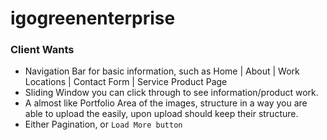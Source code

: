 # igogreenenterprise
### Client Wants
- Navigation Bar for basic information, such as Home | About | Work Locations | Contact Form | Service Product Page
- Sliding Window you can click through to see information/product work.
- A almost like Portfolio Area of the images, structure in a way you are able to upload the easily, upon upload should keep their structure.
- Either Pagination, or `Load More button`
